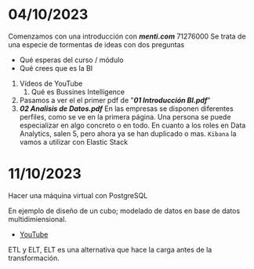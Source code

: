 # 04/10/2023

Comenzamos con una introducción con ***menti.com*** 71276000
Se trata de una especie de tormentas de ideas con dos preguntas
- Qué esperas del curso /  módulo
- Qué crees que es la BI


1. Vídeos de YouTube
   1. Qué es Bussines Intelligence
2. Pasamos a ver el el primer pdf de "***01 Introducción BI.pdf***"
3. ***02 Analisis de Datos.pdf***
   En las empresas se disponen diferentes perfiles, como se ve en la primera página. Una persona se puede especializar en algo concreto o en todo.
   En cuanto a los roles en Data Analytics, salen 5, pero ahora ya se han duplicado o mas. 
   `Kibana` la vamos a utilizar con Elastic Stack



# 11/10/2023

Hacer una máquina virtual con PostgreSQL

En ejemplo de diseño de un cubo; modelado de datos en base de datos multidimiensional. 
- [YouTube](https://www.youtube.com/watch?v=jJG0INtiOa8)


ETL y ELT, ELT es una alternativa que hace la carga antes de la transformación.